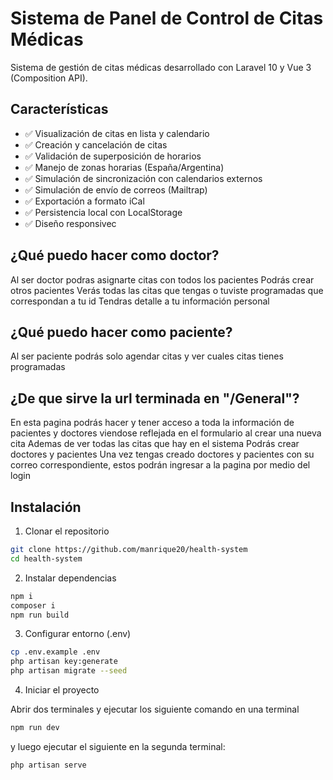 # Sistema de Panel de Control de Citas Médicas

Sistema de gestión de citas médicas desarrollado con Laravel 10 y Vue 3 (Composition API).

## Características

- ✅ Visualización de citas en lista y calendario
- ✅ Creación y cancelación de citas
- ✅ Validación de superposición de horarios
- ✅ Manejo de zonas horarias (España/Argentina)
- ✅ Simulación de sincronización con calendarios externos
- ✅ Simulación de envío de correos (Mailtrap)
- ✅ Exportación a formato iCal
- ✅ Persistencia local con LocalStorage
- ✅ Diseño responsivec
## ¿Qué puedo hacer como doctor?
Al ser doctor podras asignarte citas con todos los pacientes
Podrás crear otros pacientes
Verás todas las citas que tengas o tuviste programadas que correspondan a tu id
Tendras detalle a tu información personal

## ¿Qué puedo hacer como paciente?

Al ser paciente podrás solo agendar citas y ver cuales citas tienes programadas

## ¿De que sirve la url terminada en "/General"?
En esta pagina podrás hacer y tener acceso a toda la información de pacientes y doctores viendose reflejada en el formulario al crear una nueva cita
Ademas de ver todas las citas que hay en el sistema
Podrás crear doctores y pacientes
Una vez tengas creado doctores y pacientes con su correo correspondiente, estos podrán ingresar a la pagina por medio del login


## Instalación

1. Clonar el repositorio

```bash
git clone https://github.com/manrique20/health-system
cd health-system
```
2. Instalar dependencias

```bash
npm i
composer i
npm run build
```
3. Configurar entorno (.env)
```bash
cp .env.example .env
php artisan key:generate
php artisan migrate --seed
```
4. Iniciar el proyecto

Abrir dos terminales y ejecutar los siguiente comando en una terminal

```bash
npm run dev
```

y luego ejecutar el siguiente en la segunda terminal:
```bash
php artisan serve
```


